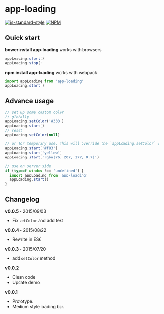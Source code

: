 # app-loading

[![js-standard-style](https://cdn.rawgit.com/feross/standard/master/badge.svg)](https://github.com/feross/standard)
[![NPM](https://nodei.co/npm/app-loading.png)](https://nodei.co/npm/app-loading/)

## Quick start

**bower install app-loading** works with browsers

```javascript
appLoading.start()
appLoading.stop()
```

**npm install app-loading** works with webpack

```javascript
import appLoading from 'app-loading'
appLoading.start()
```

## Advance usage

```javascript
// set up some custom color
// globally
appLoading.setColor('#333')
appLoading.start()
// reset
appLoading.setColor(null)

// or for temporary use, this will override the `appLoading.setColor` setting
appLoading.start('#f83')
appLoading.start('yellow')
appLoading.start('rgba(76, 207, 177, 0.7)')

// use on server side
if (typeof window !== 'undefined') {
  import appLoading from 'app-loading'
  appLoading.start()
}
```

## Changelog

**v0.0.5** - 2015/09/03

- Fix `setColor` and add test

**v0.0.4** - 2015/08/22

- Rewrite in ES6

**v0.0.3** - 2015/07/20

- add `setColor` method

**v0.0.2**

- Clean code
- Update demo

**v0.0.1**

- Prototype.
- Medium style loading bar.
